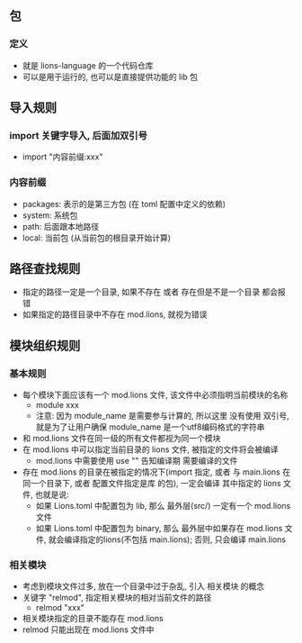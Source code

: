 ## 包
### 定义
- 就是 lions-language 的一个代码仓库
- 可以是用于运行的, 也可以是直接提供功能的 lib 包


## 导入规则
### import 关键字导入, 后面加双引号
- import "内容前缀:xxx"

### 内容前缀
- packages: 表示的是第三方包 (在 toml 配置中定义的依赖)
- system: 系统包
- path: 后面跟本地路径
- local: 当前包 (从当前包的根目录开始计算)


## 路径查找规则
- 指定的路径一定是一个目录, 如果不存在 或者 存在但是不是一个目录 都会报错
- 如果指定的路径目录中不存在 mod.lions, 就视为错误


## 模块组织规则
### 基本规则
- 每个模块下面应该有一个 mod.lions 文件, 该文件中必须指明当前模块的名称
    - module xxx
	- 注意: 因为 module_name 是需要参与计算的, 所以这里 没有使用 双引号, 就是为了让用户确保 module_name 是一个utf8编码格式的字符串
- 和 mod.lions 文件在同一级的所有文件都视为同一个模块
- 在 mod.lions 中可以指定当前目录的 lions 文件, 被指定的文件将会被编译
	- mod.lions 中需要使用 use "" 告知编译期 需要编译的文件
- 存在 mod.lions 的目录在被指定的情况下(import 指定, 或者 与 main.lions 在同一个目录下, 或者 配置文件指定是库 的包), 一定会编译 其中指定的 lions 文件, 也就是说:
    - 如果 Lions.toml 中配置包为 lib, 那么 最外层(src/) 一定有一个 mod.lions 文件
    - 如果 Lions.toml 中配置包为 binary, 那么 最外层中如果存在 mod.lions 文件, 就会编译指定的lions(不包括 main.lions); 否则, 只会编译 main.lions

### 相关模块
- 考虑到模块文件过多, 放在一个目录中过于杂乱, 引入 相关模块 的概念
- 关键字 "relmod", 指定相关模块的相对当前文件的路径
    - relmod "xxx"
- 相关模块指定的目录不能存在 mod.lions
- relmod 只能出现在 mod.lions 文件中


